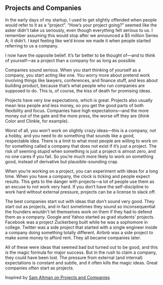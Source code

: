 ## Projects and Companies
In the early days of my startup, I used to get slightly offended when people would refer to it as a “project”.  “How’s your project going?” seemed like the asker didn't take us seriously, even though everything felt serious to us.  I remember assuming this would stop after we announced a $5 million Series A; it didn’t.  I kept feeling like we’d know we made it when people started referring to us a company.

I now have the opposite belief.  It’s far better to be thought of—and to think of yourself—as a project than a company for as long as possible.

Companies sound serious.  When you start thinking of yourself as a company, you start acting like one.  You worry more about pretend work involving things like lawyers, conferences, and finance stuff, and less about building product, because that’s what people who run companies are supposed to do.  This is, of course, the kiss of death for promising ideas.

Projects have very low expectations, which is great.  Projects also usually mean less people and less money, so you get the good parts of both flexibility and focus.  Companies have high expectations—and the more money out of the gate and the more press, the worse off they are (think Color and Clinkle, for example).

Worst of all, you won’t work on slightly crazy ideas—this is a company, not a hobby, and you need to do something that sounds like a good, respectable idea.  There is a limit to what most people are willing to work on for something called a company that does not exist if it’s just a project.  The risk of seeming stupid when something is just a project is almost zero, and no one cares if you fail.  So you’re much more likely to work on something good, instead of derivative but plausible-sounding crap.

When you’re working on a project, you can experiment with ideas for a long time.  When you have a company, the clock is ticking and people expect results.  This gets to the danger with projects—a lot of people use them as an excuse to not work very hard.  If you don’t have the self-discipline to work hard without external pressure, projects can be a license to slack off.

The best companies start out with ideas that don’t sound very good.  They start out as projects, and in fact sometimes they sound so inconsequential the founders wouldn't let themselves work on them if they had to defend them as a company.  Google and Yahoo started as grad students’ projects.  Facebook was a project Zuckerberg built while he was a sophomore in college.  Twitter was a side project that started with a single engineer inside a company doing something totally different.  Airbnb was a side project to make some money to afford rent.  They all became companies later.

All of these were ideas that seemed bad but turned out to be good, and this is the magic formula for major success.  But in the rush to claim a company, they could have been lost.  The pressure  from external (and internal) expectations is constant and subtle, and it often kills the magic ideas.  Great companies often start as projects.


Inspired by [Sam Altman on Projects and Companies](http://blog.samaltman.com/projects-and-companies)